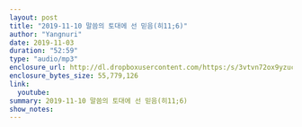 ```yaml
---
layout: post
title: "2019-11-10 말씀의 토대에 선 믿음(히11;6)"
author: "Yangnuri"
date: 2019-11-03
duration: "52:59"
type: "audio/mp3"
enclosure_url: http://dl.dropboxusercontent.com/https:/s/3vtvn72ox9yzuc9/yangnurichurch191110.mp3
enclosure_bytes_size: 55,779,126
link:
  youtube: 
summary: 2019-11-10 말씀의 토대에 선 믿음(히11;6)
show_notes:
---
```

